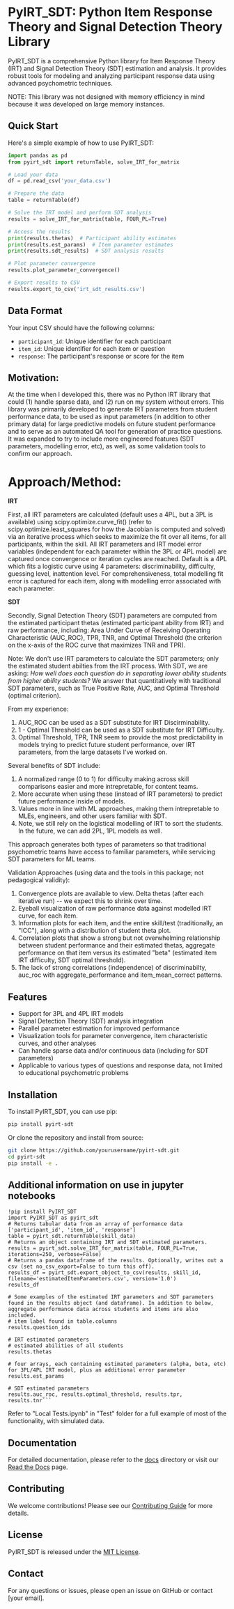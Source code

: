 # PyIRT_SDT: Python Item Response Theory and Signal Detection Theory Library

PyIRT_SDT is a comprehensive Python library for Item Response Theory (IRT) and Signal Detection Theory (SDT) estimation and analysis. It provides robust tools for modeling and analyzing participant response data using advanced psychometric techniques.

NOTE: This library was not designed with memory efficiency in mind because it was developed on large memory instances.

## Quick Start

Here's a simple example of how to use PyIRT_SDT:

```python
import pandas as pd
from pyirt_sdt import returnTable, solve_IRT_for_matrix

# Load your data
df = pd.read_csv('your_data.csv')

# Prepare the data
table = returnTable(df)

# Solve the IRT model and perform SDT analysis
results = solve_IRT_for_matrix(table, FOUR_PL=True)

# Access the results
print(results.thetas)  # Participant ability estimates
print(results.est_params)  # Item parameter estimates
print(results.sdt_results)  # SDT analysis results

# Plot parameter convergence
results.plot_parameter_convergence()

# Export results to CSV
results.export_to_csv('irt_sdt_results.csv')
```

## Data Format

Your input CSV should have the following columns:
- `participant_id`: Unique identifier for each participant
- `item_id`: Unique identifier for each item or question
- `response`: The participant's response or score for the item

## Motivation: ## 
At the time when I developed this, there was no Python IRT library that could (1) handle sparse data, and (2) run on my system without errors. 
This library was primarily developed to generate IRT parameters from student performance data, to be used as input parameters (in addition to other primary data) for large predictive models on future student performance and to serve as an automated QA tool for generation of practice questions. It was expanded to try to include more engineered features (SDT parameters, modelling error, etc), as well, as some validation tools to confirm our approach.

# Approach/Method: 

**IRT**

First, all IRT parameters are calculated (default uses a 4PL, but a 3PL is available) using scipy.optimize.curve_fit() (refer to scipy.optimize.least_squares for how the Jacobian is computed and solved) via an iterative process which seeks to maximize the fit over all items, for all participants, within the skill.
All IRT parameters and IRT model error variables (independent for each parameter within the 3PL or 4PL model) are captured once convergence or iteration cycles are reached. Default is a 4PL which fits a logistic curve using 4 parameters: discriminability, difficulty, guessing level, inattention level. For comprehensiveness, total modelling fit error is captured for each item, along with modelling error associated with each parameter.

**SDT**

Secondly, Signal Detection Theory (SDT) parameters are computed from the estimated participant thetas (estimated participant ability from IRT) and raw performance, including: Area Under Curve of Receiving Operating Characteristic (AUC_ROC), TPR, TNR, and Optimal Threshold (the criterion on the x-axis of the ROC curve that maximizes TNR and TPR). 

Note: We don't use IRT parameters to calculate the SDT parameters; only the estimated student abilties from the IRT process. With SDT, we are asking: *How well does each question do in separating lower ability students from higher ability students?* We answer that quantitatively with traditional SDT parameters, such as True Positive Rate, AUC, and Optimal Threshold (optimal criterion).

From my experience: 
1) AUC_ROC can be used as a SDT substitute for IRT Discirminability. 
2) 1 - Optimal Threshold can be used as a SDT substitute for IRT Difficulty. 
3) Optimal Threshold, TPR, TNR seem to provide the most predictability in models trying to predict future student performance, over IRT parameters, from the large datasets I've worked on.

Several benefits of SDT include:
1) A normalized range (0 to 1) for difficulty making across skill comparisons easier and more intrepretable, for content teams.
2) More accurate when using these (instead of IRT parameters) to predict future performance inside of models.
3) Values more in line with ML approaches, making them intrepretable to MLEs, engineers, and other users familiar with SDT.
4) Note, we still rely on the logistical modelling of IRT to sort the students. In the future, we can add 2PL, 1PL models as well.

This approach generates both types of parameters so that traditional psychometric teams have access to familiar parameters, while servicing SDT parameters for ML teams.

Validation Approaches (using data and the tools in this package; not pedagogical validity):
1) Convergence plots are available to view. Delta thetas (after each iterative run) -- we expect this to shrink over time.
2) Eyeball visualization of raw performance data against modelled IRT curve, for each item.
3) Information plots for each item, and the entire skill/test (traditionally, an "ICC"), along with a distribution of student theta plot.
4) Correlation plots that show a strong but not overwhelming relationship between student performance and their estimated thetas, aggregate performance on that item versus its estimated "beta" (estimated item IRT difficulty, SDT optimal threshold).
5) The lack of strong correlations (independence) of discriminabilty, auc_roc with aggregate_performance and item_mean_correct patterns.

## Features

- Support for 3PL and 4PL IRT models
- Signal Detection Theory (SDT) analysis integration
- Parallel parameter estimation for improved performance
- Visualization tools for parameter convergence, item characteristic curves, and other analyses
- Can handle sparse data and/or continuous data (including for SDT parameters)
- Applicable to various types of questions and response data, not limited to educational psychometric problems

## Installation

To install PyIRT_SDT, you can use pip:

```bash
pip install pyirt-sdt
```

Or clone the repository and install from source:

```bash
git clone https://github.com/yourusername/pyirt-sdt.git
cd pyirt-sdt
pip install -e .
```


## Additional information on use in jupyter notebooks

```
!pip install PyIRT_SDT
import PyIRT_SDT as pyirt_sdt
# Returns tabular data from an array of performance data ['participant_id', 'item_id', 'response'] 
table = pyirt_sdt.returnTable(skill_data)
# Returns an object containing IRT and SDT estimated parameters. 
results = pyirt_sdt.solve_IRT_for_matrix(table, FOUR_PL=True, iterations=250, verbose=False)
# Returns a pandas dataframe of the results. Optionally, writes out a csv (set no_csv_export=False to turn this off). 
results_df = pyirt_sdt.export_object_to_csv(results, skill_id, filename='estimatedItemParameters.csv', version='1.0')
results_df
```

```
# Some examples of the estimated IRT parameters and SDT parameters found in the results object (and dataframe). In addition to below, aggregate performance data across students and items are also included.  
# item label found in table.columns
results.question_ids
```

```
# IRT estimated parameters 
# estimated abilities of all students
results.thetas            
```

```
# four arrays, each containing estimated parameters (alpha, beta, etc) for 3PL/4PL IRT model, plus an additional error parameter 
results.est_params
```
        
```
# SDT estimated parameters 
results.auc_roc, results.optimal_threshold, results.tpr, results.tnr```
```

Refer to "Local Tests.ipynb" in "Test" folder for a full example of most of the functionality, with simulated data.

  
## Documentation

For detailed documentation, please refer to the [docs](docs/) directory or visit our [Read the Docs](https://pyirt-sdt.readthedocs.io/) page.


## Contributing

We welcome contributions! Please see our [Contributing Guide](CONTRIBUTING.md) for more details.

## License

PyIRT_SDT is released under the [MIT License](LICENSE).

## Contact

For any questions or issues, please open an issue on GitHub or contact [your email].
